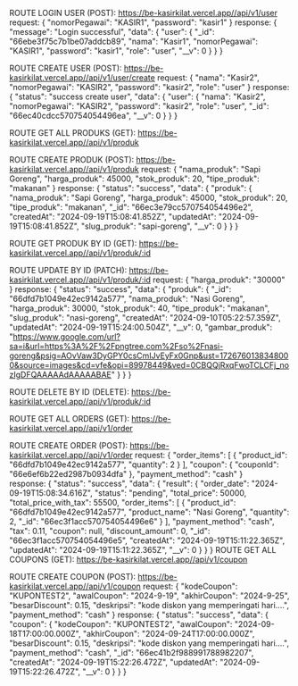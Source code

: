 ROUTE LOGIN USER (POST):
https://be-kasirkilat.vercel.app//api/v1/user
request:
{
    "nomorPegawai": "KASIR1",
    "password": "kasir1"
}
response:
{
    "message": "Login successful",
    "data": {
        "user": {
            "_id": "66ebe3f75c7b1be07addcb89",
            "nama": "Kasir1",
            "nomorPegawai": "KASIR1",
            "password": "kasir1",
            "role": "user",
            "__v": 0
        }
    }
}

ROUTE CREATE USER (POST):
https://be-kasirkilat.vercel.app//api/v1/user/create
request:
{
    "nama": "Kasir2",
    "nomorPegawai": "KASIR2",
    "password": "kasir2",
    "role": "user"
}
response:
{
    "status": "success create user",
    "data": {
        "user": {
            "nama": "Kasir2",
            "nomorPegawai": "KASIR2",
            "password": "kasir2",
            "role": "user",
            "_id": "66ec40cdcc570754054496ea",
            "__v": 0
        }
    }
}

ROUTE GET ALL PRODUKS (GET):
https://be-kasirkilat.vercel.app//api/v1/produk

ROUTE CREATE PRODUK (POST):
https://be-kasirkilat.vercel.app//api/v1/produk
request:
{
    "nama_produk": "Sapi Goreng",
    "harga_produk": 45000,
    "stok_produk": 20,
    "tipe_produk": "makanan"
}
response:
{
    "status": "success",
    "data": {
        "produk": {
        "nama_produk": "Sapi Goreng",
        "harga_produk": 45000,
        "stok_produk": 20,
        "tipe_produk": "makanan",
        "\_id": "66ec3e79cc570754054496e2",
        "createdAt": "2024-09-19T15:08:41.852Z",
        "updatedAt": "2024-09-19T15:08:41.852Z",
        "slug_produk": "sapi-goreng",
        "\_\_v": 0
        }
    }
}

ROUTE GET PRODUK BY ID (GET):
https://be-kasirkilat.vercel.app//api/v1/produk/:id

ROUTE UPDATE BY ID (PATCH):
https://be-kasirkilat.vercel.app//api/v1/produk/:id
request:
{
    "harga_produk": "30000"
}
response:
{
    "status": "success",
    "data": {
        "produk": {
            "_id": "66dfd7b1049e42ec9142a577",
            "nama_produk": "Nasi Goreng",
            "harga_produk": 30000,
            "stok_produk": 40,
            "tipe_produk": "makanan",
            "slug_produk": "nasi-goreng",
            "createdAt": "2024-09-10T05:22:57.359Z",
            "updatedAt": "2024-09-19T15:24:00.504Z",
            "__v": 0,
            "gambar_produk": "https://www.google.com/url?sa=i&url=https%3A%2F%2Fpngtree.com%2Fso%2Fnasi-goreng&psig=AOvVaw3DyGPY0csCmIJvEyFx0Gnp&ust=1726760138348000&source=images&cd=vfe&opi=89978449&ved=0CBQQjRxqFwoTCLCFj_nozIgDFQAAAAAdAAAAABAE"
        }
    }
}

ROUTE DELETE BY ID (DELETE):
https://be-kasirkilat.vercel.app//api/v1/produk/:id

ROUTE GET ALL ORDERS (GET):
https://be-kasirkilat.vercel.app//api/v1/order

ROUTE CREATE ORDER (POST):
https://be-kasirkilat.vercel.app//api/v1/order
request:
{
    "order_items": [
        {
        "product_id": "66dfd7b1049e42ec9142a577",
        "quantity": 2
        }
    ],
    "coupon": {
        "couponId": "66e6ef6b22ed2987b0934dfa"
    },
    "payment_method": "cash"
}  
response:
{
    "status": "success",
    "data": {
        "result": {
            "order_date": "2024-09-19T15:08:34.616Z",
            "status": "pending",
            "total_price": 50000,
            "total_price_with_tax": 55500,
            "order_items": [
                {
                    "product_id": "66dfd7b1049e42ec9142a577",
                    "product_name": "Nasi Goreng",
                    "quantity": 2,
                    "_id": "66ec3f1acc570754054496e6"
                }
            ],
            "payment_method": "cash",
            "tax": 0.11,
            "coupon": null,
            "discount_amount": 0,
            "_id": "66ec3f1acc570754054496e5",
            "createdAt": "2024-09-19T15:11:22.365Z",
            "updatedAt": "2024-09-19T15:11:22.365Z",
            "__v": 0
        }
    }
}
ROUTE GET ALL COUPONS (GET):
https://be-kasirkilat.vercel.app//api/v1/coupon

ROUTE CREATE COUPON (POST):
https://be-kasirkilat.vercel.app//api/v1/coupon
request: 
{
    "kodeCoupon": "KUPONTEST2",
    "awalCoupon": "2024-9-19",
    "akhirCoupon": "2024-9-25",
    "besarDiscount": 0.15,
    "deskripsi": "kode diskon yang memperingati hari....",
    "payment_method": "cash"
}
response:
{
    "status": "success",
    "data": {
        "coupon": {
            "kodeCoupon": "KUPONTEST2",
            "awalCoupon": "2024-09-18T17:00:00.000Z",
            "akhirCoupon": "2024-09-24T17:00:00.000Z",
            "besarDiscount": 0.15,
            "deskripsi": "kode diskon yang memperingati hari....",
            "payment_method": "cash",
            "_id": "66ec41b2f988991788982207",
            "createdAt": "2024-09-19T15:22:26.472Z",
            "updatedAt": "2024-09-19T15:22:26.472Z",
            "__v": 0
        }
    }
}
